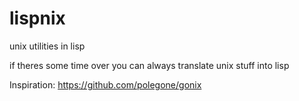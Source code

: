 # lispnix
unix utilities in lisp

if theres some time over you can always translate unix stuff into lisp 

Inspiration: https://github.com/polegone/gonix
